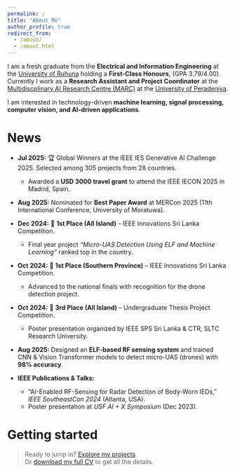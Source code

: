 ```yaml
---
permalink: /
title: "About Me"
author_profile: true
redirect_from: 
  - /about/
  - /about.html
---
```


 I am a fresh graduate from the **Electrical and Information Engineering** at the [University of Ruhuna](https://www.eng.ruh.ac.lk/) holding a **First-Class Honours**, (GPA 3.79/4.00). Currently I work as a **Research Assistant and Project Coordinator** at the [Multidiscplinary AI Research Centre (MARC)](https://marcuop.netlify.app/) at the [University of Peradeniya](https://eng.pdn.ac.lk/).

I am interested in technology-driven **machine learning, signal processing, computer vision, and AI-driven applications**.

News
======

- **Jul 2025:** 🏆 Global Winners at the IEEE IES Generative AI Challenge 2025. Selected among 305 projects from 28 countries.  
  - Awarded a **USD 3000 travel grant** to attend the IEEE IECON 2025 in Madrid, Spain.  

- **Aug 2025:** Nominated for **Best Paper Award** at MERCon 2025 (11th International Conference, University of Moratuwa).  

- **Dec 2024:** 🥇 **1st Place (All Island)** – IEEE Innovations Sri Lanka Competition.  
  - Final year project *“Micro-UAS Detection Using ELF and Machine Learning”* ranked top in the country.  

- **Oct 2024:** 🥇 **1st Place (Southern Province)** – IEEE Innovations Sri Lanka Competition.  
  - Advanced to the national finals with recognition for the drone detection project.  

- **Oct 2024:** 🥉 **3rd Place (All Island)** – Undergraduate Thesis Project Competition.  
  - Poster presentation organized by IEEE SPS Sri Lanka & CTR, SLTC Research University.  

- **Aug 2025:** Designed an **ELF-based RF sensing system** and trained CNN & Vision Transformer models to detect micro-UAS (drones) with **98% accuracy**.  

- **IEEE Publications & Talks:**  
  - “AI-Enabled RF-Sensing for Radar Detection of Body-Worn IEDs,” *IEEE SoutheastCon 2024* (Atlanta, USA).  
  - Poster presentation at *USF AI + X Symposium* (Dec 2023).  


Getting started
======

> Ready to jump in? [Explore my projects](/projects)  
> Or [download my full CV](/files/Dilshara_Herath_CV.pdf) to get all the details.  

